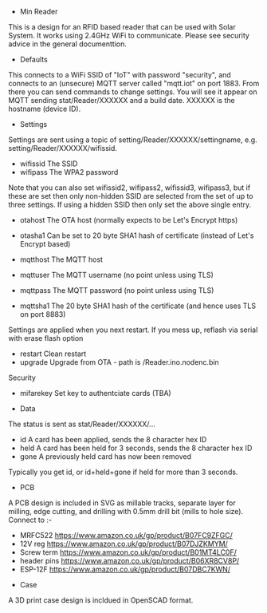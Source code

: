 * Min Reader

This is a design for an RFID based reader that can be used with Solar System. It works using 2.4GHz WiFi to communicate. Please see security advice in the general documenttion.

* Defaults

This connects to a WiFi SSID of "IoT" with password "security", and connects to an (unsecure) MQTT server called "mqtt.iot" on port 1883. From there you can send commands to change settings. You will see it appear on MQTT sending stat/Reader/XXXXXX and a build date. XXXXXX is the hostname (device ID).

* Settings

Settings are sent using a topic of setting/Reader/XXXXXX/settingname, e.g. setting/Reader/XXXXXX/wifissid.

- wifissid	The SSID
- wifipass	The WPA2 password

Note that you can also set wifissid2, wifipass2, wifissid3, wifipass3, but if these are set then only non-hidden SSID are selected from the set of up to three settings. If using a hidden SSID then only set the above single entry.

- otahost	The OTA host (normally expects to be Let's Encrypt https)
- otasha1	Can be set to 20 byte SHA1 hash of certificate (instead of Let's Encrypt based)

- mqtthost	The MQTT host
- mqttuser	The MQTT username (no point unless using TLS)
- mqttpass	The MQTT password (no point unless using TLS)
- mqttsha1	The 20 byte SHA1 hash of the certificate (and hence uses TLS on port 8883)

Settings are applied when you next restart. If you mess up, reflash via serial with erase flash option

- restart	Clean restart
- upgrade	Upgrade from OTA - path is /Reader.ino.nodenc.bin

Security

- mifarekey	Set key to authentciate cards (TBA)

* Data

The status is sent as stat/Reader/XXXXXX/...

- id		A card has been applied, sends the 8 character hex ID
- held		A card has been held for 3 seconds, sends the 8 character hex ID
- gone		A previously held card has now been removed

Typically you get id, or id+held+gone if held for more than 3 seconds.

* PCB

A PCB design is included in SVG as millable tracks, separate layer for milling, edge cutting, and drilling with 0.5mm drill bit (mills to hole size).
Connect to :-

- MRFC522	https://www.amazon.co.uk/gp/product/B07FC9ZFGC/
- 12V reg	https://www.amazon.co.uk/gp/product/B07DJZKMYM/
- Screw term	https://www.amazon.co.uk/gp/product/B01MT4LC0F/
- header pins	https://www.amazon.co.uk/gp/product/B06XR8CV8P/
- ESP-12F	https://www.amazon.co.uk/gp/product/B07DBC7KWN/

* Case

A 3D print case design is incldued in OpenSCAD format.

